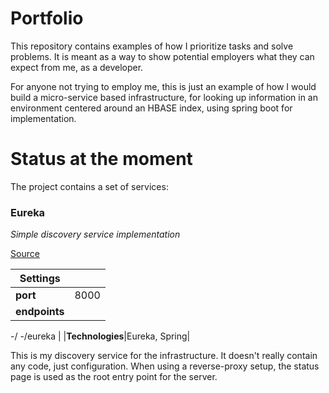 # Portfolio
This repository contains examples of how I prioritize tasks and solve problems. It is meant as a way to show potential employers what they can expect from me, as a developer.

For anyone not trying to employ me, this is just an example of how I would build a micro-service based infrastructure, for looking up information in an environment centered around an HBASE index, using spring boot for implementation. 

# Status at the moment
The project contains a set of services:

### Eureka
_Simple discovery service implementation_

[Source](https://github.com/ViktorKob/portfolio/tree/master/infrastructure "Infrastructure root")

| Settings | |
|---|---|
|**port**|8000|
|**endpoints**|
-/
-/eureka |
|**Technologies**|Eureka, Spring|

This is my discovery service for the infrastructure. It doesn't really contain any code, just configuration. When using a reverse-proxy setup, the status page is used as the root entry point for the server.





